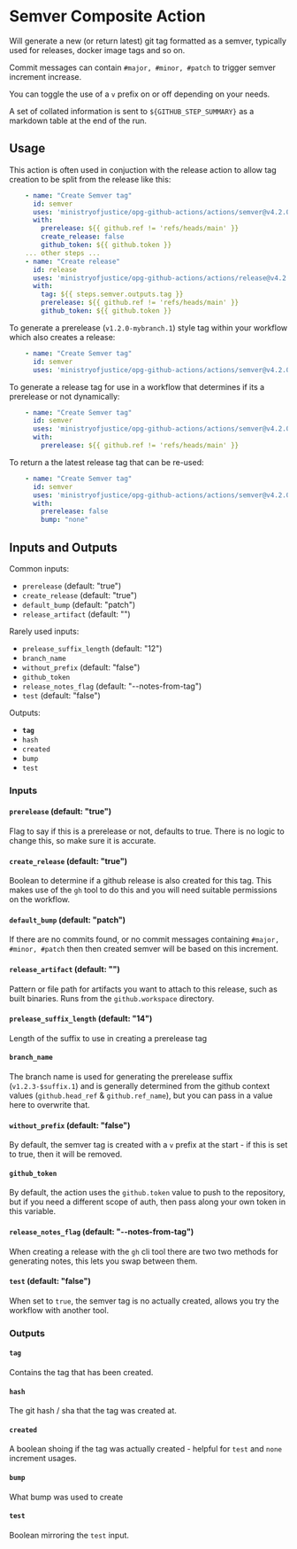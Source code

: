 # Semver Composite Action

Will generate a new (or return latest) git tag formatted as a semver, typically used for releases, docker image tags and so on.

Commit messages can contain `#major, #minor, #patch` to trigger semver increment increase.

You can toggle the use of a `v` prefix on or off depending on your needs.

A set of collated information is sent to `${GITHUB_STEP_SUMMARY}` as a markdown table at the end of the run.

## Usage

This action is often used in conjuction with the release action to allow tag creation to be split from the release like this:

```yaml
    - name: "Create Semver tag"
      id: semver
      uses: 'ministryofjustice/opg-github-actions/actions/semver@v4.2.0'
      with:
        prerelease: ${{ github.ref != 'refs/heads/main' }}
        create_release: false
        github_token: ${{ github.token }}
    ... other steps ...
    - name: "Create release"
      id: release
      uses: 'ministryofjustice/opg-github-actions/actions/release@v4.2.0'
      with:
        tag: ${{ steps.semver.outputs.tag }}
        prerelease: ${{ github.ref != 'refs/heads/main' }}
        github_token: ${{ github.token }}
```


To generate a prerelease (`v1.2.0-mybranch.1`) style tag within your workflow which also creates a release:

```yaml
    - name: "Create Semver tag"
      id: semver
      uses: 'ministryofjustice/opg-github-actions/actions/semver@v4.2.0'
```

To generate a release tag for use in a workflow that determines if its a prerelease or not dynamically:

```yaml
    - name: "Create Semver tag"
      id: semver
      uses: 'ministryofjustice/opg-github-actions/actions/semver@v4.2.0'
      with:
        prerelease: ${{ github.ref != 'refs/heads/main' }}
```

To return a the latest release tag that can be re-used:

```yaml
    - name: "Create Semver tag"
      id: semver
      uses: 'ministryofjustice/opg-github-actions/actions/semver@v4.2.0'
      with:
        prerelease: false
        bump: "none"
```


## Inputs and Outputs

Common inputs:
- `prerelease` (default: "true")
- `create_release` (default: "true")
- `default_bump` (default: "patch")
- `release_artifact` (default: "")

Rarely used inputs:
- `prelease_suffix_length` (default: "12")
- `branch_name`
- `without_prefix` (default: "false")
- `github_token`
- `release_notes_flag` (default: "--notes-from-tag")
- `test` (default: "false")

Outputs:
- **`tag`**
- `hash`
- `created`
- `bump`
- `test`

### Inputs

#### `prerelease` (default: "true")
Flag to say if this is a prerelease or not, defaults to true. There is no logic to change this, so make sure it is accurate.

#### `create_release` (default: "true")
Boolean to determine if a github release is also created for this tag. This makes use of the `gh` tool to do this and you will need suitable permissions on the workflow.

#### `default_bump` (default: "patch")
If there are no commits found, or no commit messages containing `#major, #minor, #patch` then then created semver will be based on this increment.

#### `release_artifact` (default: "")
Pattern or file path for artifacts you want to attach to this release, such as built binaries. Runs from the `github.workspace` directory.

#### `prelease_suffix_length` (default: "14")
Length of the suffix to use in creating a prerelease tag

#### `branch_name`
The branch name is used for generating the prerelease suffix (`v1.2.3-$suffix.1`) and is generally determined from the github context values (`github.head_ref` & `github.ref_name`), but you can pass in a value here to overwrite that.

#### `without_prefix` (default: "false")
By default, the semver tag is created with a `v` prefix at the start - if this is set to true, then it will be removed.

#### `github_token`
By default, the action uses the `github.token` value to push to the repository, but if you need a different scope of auth, then pass along your own token in this variable.

#### `release_notes_flag` (default: "--notes-from-tag")
When creating a release with the `gh` cli tool there are two two methods for generating notes, this lets you swap between them.

#### `test` (default: "false")
When set to `true`, the semver tag is no actually created, allows you try the workflow with another tool.

### Outputs

#### `tag`
Contains the tag that has been created.

#### `hash`
The git hash / sha that the tag was created at.

#### `created`
A boolean shoing if the tag was actually created - helpful for `test` and `none` increment usages.

#### `bump`
What bump was used to create

#### `test`
Boolean mirroring the `test` input.
